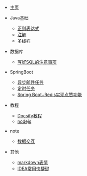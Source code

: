 - [主页](/ "Learning Notes") 
*  Java基础
    * [正则表达式](java/正则表达式.md)
    * [注解](java/注解.md)
    * [多线程](java/Java多线程.md)
*  数据库
    * [写好SQL的注意事项](mysql/写好SQL的注意事项.md)
*   SpringBoot
    * [异步邮件任务](springboot/mail/异步邮件任务.md)
    * [定时任务](springboot/scheduled/SpringBoot定时任务.md)
    * [Spring Boot+Redis实现点赞功能](springboot/点赞/点赞功能.md)
*  教程
    * [Docsify教程](tutorial/Docsify教程.md)  
    * [nodejs](tutorial/nodejs.md)  
*   note
    * [数据交互](front/ajax/数据交互.md)
    
*  其他
    * [markdown表情](other/markdown表情.md)
    * [IDEA常用快捷键](other/IDEA常用快捷键.md)
